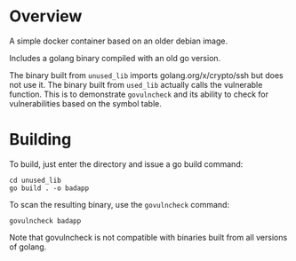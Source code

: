 # Overview
A simple docker container based on an older debian image.

Includes a golang binary compiled with an old go version.

The binary built from `unused_lib` imports golang.org/x/crypto/ssh but does not
use it. The binary built from `used_lib` actually calls the vulnerable function.
This is to demonstrate `govulncheck` and its ability to check for
vulnerabilities based on the symbol table.

# Building

To build, just enter the directory and issue a go build command:
```
cd unused_lib
go build . -o badapp
```

To scan the resulting binary, use the `govulncheck` command:
```
govulncheck badapp
```

Note that govulncheck is not compatible with binaries built from all versions of
golang.

